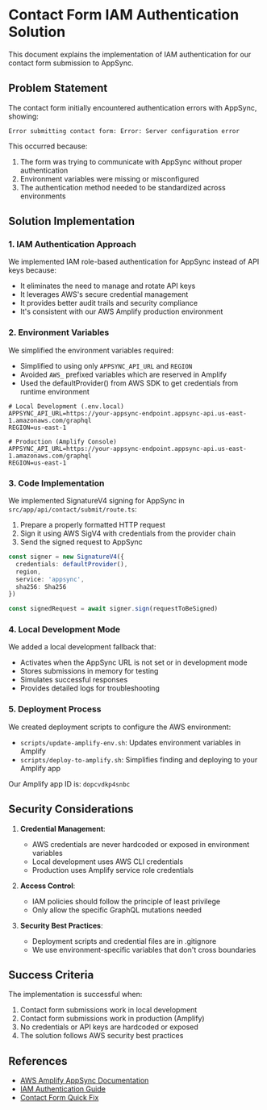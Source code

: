 # Contact Form IAM Authentication Solution

This document explains the implementation of IAM authentication for our contact form submission to AppSync.

## Problem Statement

The contact form initially encountered authentication errors with AppSync, showing:

```
Error submitting contact form: Error: Server configuration error
```

This occurred because:

1. The form was trying to communicate with AppSync without proper authentication
2. Environment variables were missing or misconfigured
3. The authentication method needed to be standardized across environments

## Solution Implementation

### 1. IAM Authentication Approach

We implemented IAM role-based authentication for AppSync instead of API keys because:

- It eliminates the need to manage and rotate API keys
- It leverages AWS's secure credential management
- It provides better audit trails and security compliance
- It's consistent with our AWS Amplify production environment

### 2. Environment Variables

We simplified the environment variables required:

- Simplified to using only `APPSYNC_API_URL` and `REGION`
- Avoided `AWS_` prefixed variables which are reserved in Amplify
- Used the defaultProvider() from AWS SDK to get credentials from runtime environment

```
# Local Development (.env.local)
APPSYNC_API_URL=https://your-appsync-endpoint.appsync-api.us-east-1.amazonaws.com/graphql
REGION=us-east-1

# Production (Amplify Console)
APPSYNC_API_URL=https://your-appsync-endpoint.appsync-api.us-east-1.amazonaws.com/graphql
REGION=us-east-1
```

### 3. Code Implementation

We implemented SignatureV4 signing for AppSync in `src/app/api/contact/submit/route.ts`:

1. Prepare a properly formatted HTTP request
2. Sign it using AWS SigV4 with credentials from the provider chain
3. Send the signed request to AppSync

```typescript
const signer = new SignatureV4({
  credentials: defaultProvider(),
  region,
  service: 'appsync',
  sha256: Sha256
})

const signedRequest = await signer.sign(requestToBeSigned)
```

### 4. Local Development Mode

We added a local development fallback that:

- Activates when the AppSync URL is not set or in development mode
- Stores submissions in memory for testing
- Simulates successful responses
- Provides detailed logs for troubleshooting

### 5. Deployment Process

We created deployment scripts to configure the AWS environment:

- `scripts/update-amplify-env.sh`: Updates environment variables in Amplify
- `scripts/deploy-to-amplify.sh`: Simplifies finding and deploying to your Amplify app

Our Amplify app ID is: `dopcvdkp4snbc`

## Security Considerations

1. **Credential Management**:

   - AWS credentials are never hardcoded or exposed in environment variables
   - Local development uses AWS CLI credentials
   - Production uses Amplify service role credentials

2. **Access Control**:

   - IAM policies should follow the principle of least privilege
   - Only allow the specific GraphQL mutations needed

3. **Security Best Practices**:
   - Deployment scripts and credential files are in .gitignore
   - We use environment-specific variables that don't cross boundaries

## Success Criteria

The implementation is successful when:

1. Contact form submissions work in local development
2. Contact form submissions work in production (Amplify)
3. No credentials or API keys are hardcoded or exposed
4. The solution follows AWS security best practices

## References

- [AWS Amplify AppSync Documentation](https://docs.aws.amazon.com/appsync/latest/devguide/security-authz.html)
- [IAM Authentication Guide](./APPSYNC_IAM_AUTHENTICATION.md)
- [Contact Form Quick Fix](./CONTACT_FORM_QUICKFIX.md)
